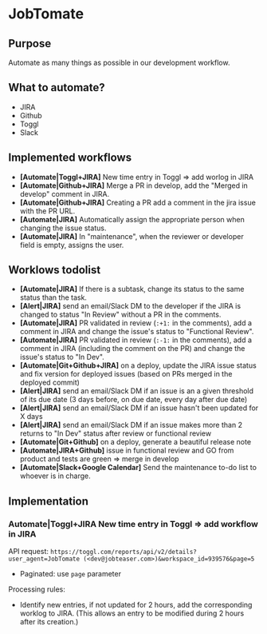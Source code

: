 # JobTomate

## Purpose

Automate as many things as possible in our development workflow.

## What to automate?

- JIRA
- Github
- Toggl
- Slack

## Implemented workflows

- **[Automate|Toggl+JIRA]** New time entry in Toggl => add worlog in JIRA
- **[Automate|Github+JIRA]** Merge a PR in develop, add the "Merged in develop" comment in JIRA.
- **[Automate|Github+JIRA]** Creating a PR add a comment in the jira issue with the PR URL.
- **[Automate|JIRA]** Automatically assign the appropriate person when changing the issue status.
- **[Automate|JIRA]** In "maintenance", when the reviewer or developer field is empty, assigns the user.

## Worklows todolist

- **[Automate|JIRA]** If there is a subtask, change its status to the same status than the task.
- **[Alert|JIRA]** send an email/Slack DM to the developer if the JIRA is changed to status "In Review" without a PR in the comments.
- **[Automate|JIRA]** PR validated in review (`:+1:` in the comments), add a comment in JIRA and change the issue's status to "Functional Review".
- **[Automate|JIRA]** PR validated in review (`:-1:` in the comments), add a comment in JIRA (including the comment on the PR) and change the issue's status to "In Dev".
- **[Automate|Git+Github+JIRA]** on a deploy, update the JIRA issue status and fix version for deployed issues (based on PRs merged in the deployed commit)
- **[Alert|JIRA]** send an email/Slack DM if an issue is an a given threshold of its due date (3 days before, on due date, every day after due date)
- **[Alert|JIRA]** send an email/Slack DM if an issue hasn't been updated for X days
- **[Alert|JIRA]** send an email/Slack DM if an issue makes more than 2 returns to "In Dev" status after review or functional review
- **[Automate|Git+Github]** on a deploy, generate a beautiful release note
- **[Automate|JIRA+Github]** issue in functional review and GO from product and tests are green => merge in develop
- **[Automate|Slack+Google Calendar]** Send the maintenance to-do list to whoever is in charge.

## Implementation

### Automate|Toggl+JIRA New time entry in Toggl => add workflow in JIRA

API request:
`https://toggl.com/reports/api/v2/details?user_agent=JobTomate (<dev@jobteaser.com>)&workspace_id=939576&page=5`

- Paginated: use `page` parameter

Processing rules:
- Identify new entries, if not updated for 2 hours, add the corresponding worklog to JIRA. (This allows an entry to be modified during 2 hours after its creation.)
